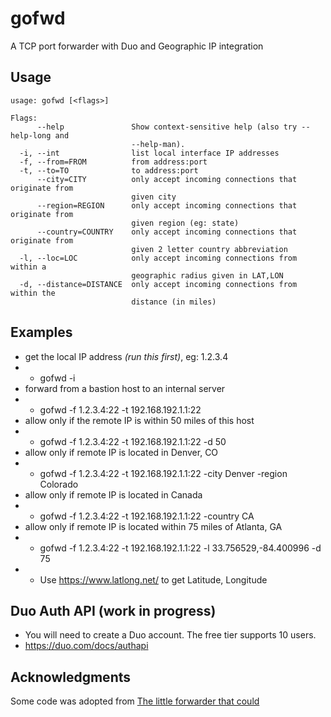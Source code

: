 # gofwd
A TCP port forwarder with Duo and Geographic IP integration

## Usage

```
usage: gofwd [<flags>]

Flags:
      --help               Show context-sensitive help (also try --help-long and
                           --help-man).
  -i, --int                list local interface IP addresses
  -f, --from=FROM          from address:port
  -t, --to=TO              to address:port
      --city=CITY          only accept incoming connections that originate from
                           given city
      --region=REGION      only accept incoming connections that originate from
                           given region (eg: state)
      --country=COUNTRY    only accept incoming connections that originate from
                           given 2 letter country abbreviation
  -l, --loc=LOC            only accept incoming connections from within a
                           geographic radius given in LAT,LON
  -d, --distance=DISTANCE  only accept incoming connections from within the
                           distance (in miles)
```

## Examples

* get the local IP address *(run this first)*, eg: 1.2.3.4
* * gofwd -i 
* forward from a bastion host to an internal server
* * gofwd -f 1.2.3.4:22 -t 192.168.192.1.1:22
* allow only if the remote IP is within 50 miles of this host
* * gofwd -f 1.2.3.4:22 -t 192.168.192.1.1:22 -d 50
* allow only if remote IP is located in Denver, CO
* * gofwd -f 1.2.3.4:22 -t 192.168.192.1.1:22 -city Denver -region Colorado
* allow only if remote IP is located in Canada
* * gofwd -f 1.2.3.4:22 -t 192.168.192.1.1:22 -country CA
* allow only if remote IP is located within 75 miles of Atlanta, GA
* * gofwd -f 1.2.3.4:22 -t 192.168.192.1.1:22 -l 33.756529,-84.400996 -d 75
* * Use https://www.latlong.net/ to get Latitude, Longitude


## Duo Auth API (work in progress)
* You will need to create a Duo account.  The free tier supports 10 users.
* https://duo.com/docs/authapi

## Acknowledgments
Some code was adopted from [The little forwarder that could](https://github.com/kintoandar/fwd/)
